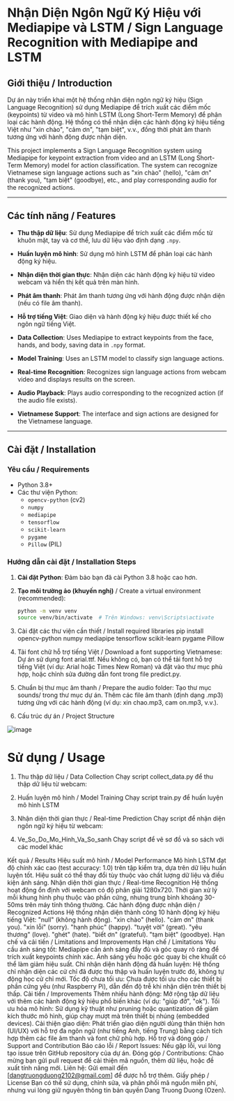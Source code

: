 # Nhận Diện Ngôn Ngữ Ký Hiệu với Mediapipe và LSTM / Sign Language Recognition with Mediapipe and LSTM

## Giới thiệu / Introduction

Dự án này triển khai một hệ thống nhận diện ngôn ngữ ký hiệu (Sign Language Recognition) sử dụng Mediapipe để trích xuất các điểm mốc (keypoints) từ video và mô hình LSTM (Long Short-Term Memory) để phân loại các hành động. Hệ thống có thể nhận diện các hành động ký hiệu tiếng Việt như "xin chào", "cảm ơn", "tạm biệt", v.v., đồng thời phát âm thanh tương ứng với hành động được nhận diện.

This project implements a Sign Language Recognition system using Mediapipe for keypoint extraction from video and an LSTM (Long Short-Term Memory) model for action classification. The system can recognize Vietnamese sign language actions such as "xin chào" (hello), "cảm ơn" (thank you), "tạm biệt" (goodbye), etc., and play corresponding audio for the recognized actions.

---

## Các tính năng / Features

- **Thu thập dữ liệu**: Sử dụng Mediapipe để trích xuất các điểm mốc từ khuôn mặt, tay và cơ thể, lưu dữ liệu vào định dạng `.npy`.
- **Huấn luyện mô hình**: Sử dụng mô hình LSTM để phân loại các hành động ký hiệu.
- **Nhận diện thời gian thực**: Nhận diện các hành động ký hiệu từ video webcam và hiển thị kết quả trên màn hình.
- **Phát âm thanh**: Phát âm thanh tương ứng với hành động được nhận diện (nếu có file âm thanh).
- **Hỗ trợ tiếng Việt**: Giao diện và hành động ký hiệu được thiết kế cho ngôn ngữ tiếng Việt.

- **Data Collection**: Uses Mediapipe to extract keypoints from the face, hands, and body, saving data in `.npy` format.
- **Model Training**: Uses an LSTM model to classify sign language actions.
- **Real-time Recognition**: Recognizes sign language actions from webcam video and displays results on the screen.
- **Audio Playback**: Plays audio corresponding to the recognized action (if the audio file exists).
- **Vietnamese Support**: The interface and sign actions are designed for the Vietnamese language.

---

## Cài đặt / Installation

### Yêu cầu / Requirements

- Python 3.8+
- Các thư viện Python:
  - `opencv-python` (cv2)
  - `numpy`
  - `mediapipe`
  - `tensorflow`
  - `scikit-learn`
  - `pygame`
  - `Pillow` (PIL)

### Hướng dẫn cài đặt / Installation Steps

1. **Cài đặt Python**: Đảm bảo bạn đã cài Python 3.8 hoặc cao hơn.

2. **Tạo môi trường ảo (khuyến nghị)** / Create a virtual environment (recommended):
   ```bash
   python -m venv venv
   source venv/bin/activate  # Trên Windows: venv\Scripts\activate
3. Cài đặt các thư viện cần thiết / Install required libraries
  pip install opencv-python numpy mediapipe tensorflow scikit-learn pygame Pillow

5. Tải font chữ hỗ trợ tiếng Việt / Download a font supporting Vietnamese:
   Dự án sử dụng font arial.ttf. Nếu không có, bạn có thể tải font hỗ trợ tiếng Việt (ví dụ: Arial hoặc Times New Roman) và đặt vào thư mục phù hợp, hoặc chỉnh sửa đường dẫn font trong file predict.py.
   
6. Chuẩn bị thư mục âm thanh / Prepare the audio folder:
   Tạo thư mục sounds/ trong thư mục dự án.
   Thêm các file âm thanh (định dạng .mp3) tương ứng với các hành động (ví dụ: xin chao.mp3, cam on.mp3, v.v.).
   
7. Cấu trúc dự án / Project Structure

![image](https://github.com/user-attachments/assets/f5d5a126-5d44-4e22-a776-d109a1385415)


# Sử dụng / Usage
1. Thu thập dữ liệu / Data Collection
Chạy script collect_data.py để thu thập dữ liệu từ webcam:

3. Huấn luyện mô hình / Model Training
Chạy script train.py để huấn luyện mô hình LSTM

4. Nhận diện thời gian thực / Real-time Prediction
Chạy script để nhận diện ngôn ngữ ký hiệu từ webcam:

5. Ve_So_Do_Mo_Hinh_Va_So_sanh 
Chạy script để vẽ sơ đồ và so sách với các model khác

Kết quả / Results
Hiệu suất mô hình / Model Performance
Mô hình LSTM đạt độ chính xác cao (test accuracy: 1.0) trên tập kiểm tra, dựa trên dữ liệu huấn luyện tốt.
Hiệu suất có thể thay đổi tùy thuộc vào chất lượng dữ liệu và điều kiện ánh sáng.
Nhận diện thời gian thực / Real-time Recognition
Hệ thống hoạt động ổn định với webcam có độ phân giải 1280x720.
Thời gian xử lý mỗi khung hình phụ thuộc vào phần cứng, nhưng trung bình khoảng 30-50ms trên máy tính thông thường.
Các hành động được nhận diện / Recognized Actions
Hệ thống nhận diện thành công 10 hành động ký hiệu tiếng Việt:
"null" (không hành động).
"xin chào" (hello).
"cảm ơn" (thank you).
"xin lỗi" (sorry).
"hạnh phúc" (happy).
"tuyệt vời" (great).
"yêu thương" (love).
"ghét" (hate).
"biết ơn" (grateful).
"tạm biệt" (goodbye).
Hạn chế và cải tiến / Limitations and Improvements
Hạn chế / Limitations
Yêu cầu ánh sáng tốt: Mediapipe cần ánh sáng đầy đủ và góc quay rõ ràng để trích xuất keypoints chính xác. Ánh sáng yếu hoặc góc quay bị che khuất có thể làm giảm hiệu suất.
Chỉ nhận diện hành động đã huấn luyện: Hệ thống chỉ nhận diện các cử chỉ đã được thu thập và huấn luyện trước đó, không tự động học cử chỉ mới.
Tốc độ chưa tối ưu: Chưa được tối ưu cho các thiết bị phần cứng yếu (như Raspberry Pi), dẫn đến độ trễ khi nhận diện trên thiết bị thấp.
Cải tiến / Improvements
Thêm nhiều hành động: Mở rộng tập dữ liệu với thêm các hành động ký hiệu phổ biến khác (ví dụ: "giúp đỡ", "ok").
Tối ưu hóa mô hình: Sử dụng kỹ thuật như pruning hoặc quantization để giảm kích thước mô hình, giúp chạy mượt mà trên thiết bị nhúng (embedded devices).
Cải thiện giao diện: Phát triển giao diện người dùng thân thiện hơn (UI/UX) với hỗ trợ đa ngôn ngữ (như tiếng Anh, tiếng Trung) bằng cách tích hợp thêm các file âm thanh và font chữ phù hợp.
Hỗ trợ và đóng góp / Support and Contribution
Báo cáo lỗi / Report Issues: Nếu gặp lỗi, vui lòng tạo issue trên GitHub repository của dự án.
Đóng góp / Contributions: Chào mừng bạn gửi pull request để cải thiện mã nguồn, thêm dữ liệu, hoặc đề xuất tính năng mới.
Liên hệ: Gửi email đến [dangtruongduong2102@gmail.com] để được hỗ trợ thêm.
Giấy phép / License
Bạn có thể sử dụng, chỉnh sửa, và phân phối mã nguồn miễn phí, nhưng vui lòng giữ nguyên thông tin bản quyền Dang Truong Duong (Ozen).

